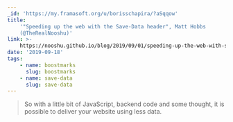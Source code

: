 ```yaml
---
_id: 'https://my.framasoft.org/u/borisschapira/?aSqqow'
title:
    '"Speeding up the web with the Save-Data header", Matt Hobbs
    (@TheRealNooshu)'
link: >-
    https://nooshu.github.io/blog/2019/09/01/speeding-up-the-web-with-save-data-header/
date: '2019-09-18'
tags:
    - name: boostmarks
      slug: boostmarks
    - name: save-data
      slug: save-data
---
```


<div class="markdown"><blockquote>
<p>So with a little bit of JavaScript, backend code and some thought, it is possible to deliver your website using less data.
</p>
</blockquote></div>
